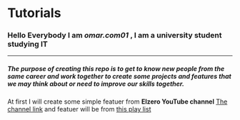 # Tutorials
### Hello Everybody I am **_omar.com01_** , I am a university student studying **IT**
---
##### The purpose of creating this repo is to get to know new people from the same career and work together to create some projects and features that we may think about or need to improve our skills together.
At first I will create some simple featuer from **Elzero YouTube channel** [The channel link](http://youtube.com/@ElzeroWebSchool?si=d-M-JzEPpXXSSmEH) and featuer will be from [this play list](https://youtube.com/playlist?list=PLDoPjvoNmBAycCXz5d9WvqlmykUIys5e8&si=LU-ox6xtG39UkkXS)
